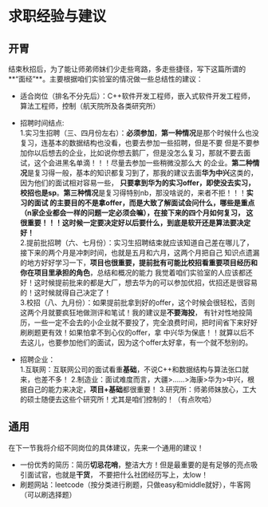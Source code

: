 求职经验与建议
====

开胃
----

结束秋招后，为了能让师弟师妹们少走些弯路，多走些捷径，写下这篇所谓的**“面经”**。主要根据咱们实验室的情况做一些总结性的建议：    
* 适合岗位（排名不分先后）：C++软件开发工程师，嵌入式软件开发工程师，算法工程师，控制（航天院所及各类研究所）
* 招聘时间结点:      
1.实习生招聘（三、四月份左右）：**必须参加**，**第一种情况**是那个时候什么也没复习，连基本的数据结构也没看，也要去参加一些招聘，但是不要
但是不要参加你以后想去的企业，比如说你想去鹅厂，但是没怎么复习，那就不要去面试，这个会进黑名单滴！！！尽量去参加一些稍微没那么大
的企业。**第二种情况**是复习得一般，基本的知识都复习到了，那我的建议去面**华为中兴**这类的，因为他们的面试相对容易一些，
**只要拿到华为的实习offer，即使没去实习，校招也是sp**。**第三种情况**是复习得特别nb，那没啥说的，来者不拒！！！**实习的面试
的主要目的不是拿offer，而是大致了解面试会问什么，哪些是重点（n家企业都会一样的问题一定必须会嘛），在接下来的四个月如何复习，
这很重要！！！这时候一定要决定好以后要什么，到底是软开还是算法要决定好！**    
2.提前批招聘（六、七月份）：实习生招聘结束就应该知道自己差在哪儿了，接下来的两个月是冲刺时间，也就是五月和六月，这两个月把自己
知识点遗漏的地方好好学习一下，**项目也很重要，提前批有可能比校招看重要项目经历和你在项目里承担的角色**，总结和概况的能力
我觉着咱们实验室的人应该都还好！这时候提前批来的都是大厂，想去华为的可以参加优招，优招还是很容易的！这时候就得自己决定了！   
3.校招（八、九月份）：如果提前批拿到好的offer，这个时候会很轻松，否则这两个月就要疯狂地做测评和笔试！我的建议是**不要海投**，
有针对性地投简历，一些一定不会去的小企业就不要投了，完全浪费时间，把时间省下来好好刷刷题更有效！如果怕拿不到心仪的offer，拿
中兴华为保底！！就算以后不去这儿，也要参加他们的面试，因为这个offer太好拿，有一个就不愁别的。   

* 招聘企业：   
1.互联网：互联网公司的面试看重**基础**，不说C++和数据结构与算法张口就来，也差不多！
2.制造业：面试难度而言，大疆>......>海康>华为>中兴，根据自己的能力来决定，**项目+基础**都很重要！
3.研究所：师弟师妹放心，工大的硕士随便去这些个研究所！尤其是咱们控制的！（有点吹哈）    


通用
----

在下一节我将介绍不同岗位的具体建议，先来一个通用的建议！

* 一份优秀的简历：简历**切忌花哨**，整洁大方！但是最重要的是有足够的亮点吸引面试官，也就是**干货**，
不要把什么社团经历写上，太low！
* 刷题网站：leetcode（按分类进行刷题，只做easy和middle就好），牛客网（可以刷选择题）   

